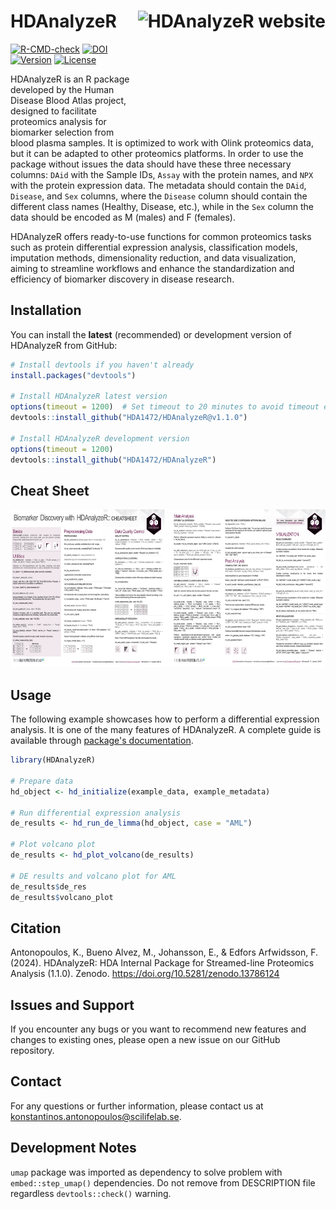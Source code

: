 # HDAnalyzeR <a href="https://hda1472.github.io/HDAnalyzeR"><img src="man/figures/logo.png" align="right" height="200" alt="HDAnalyzeR website" /></a>

[![R-CMD-check](https://github.com/HDA1472/HDAnalyzeR/actions/workflows/R-CMD-check.yaml/badge.svg)](https://github.com/HDA1472/HDAnalyzeR/actions/workflows/R-CMD-check.yaml)
[![DOI](https://zenodo.org/badge/DOI/10.5281/zenodo.13786124.svg)](https://doi.org/10.5281/zenodo.13786124)
[![Version](https://img.shields.io/badge/Version-1.1.0-purple)](https://github.com/HDA1472/HDAnalyzeR) 
[![License](https://img.shields.io/badge/license-Apache2.0-yellow)](https://github.com/HDA1472/HDAnalyzeR/blob/main/LICENSE.md)

HDAnalyzeR is an R package developed by the Human Disease Blood Atlas project, designed to facilitate proteomics analysis for biomarker selection from blood plasma samples. It is optimized to work with Olink proteomics data, but it can be adapted to other proteomics platforms. In order to use the package without issues the data should have these three necessary columns: `DAid` with the Sample IDs, `Assay` with the protein names, and `NPX` with the protein expression data. The metadata should contain the `DAid`, `Disease`, and `Sex` columns, where the `Disease` column should contain the different class names (Healthy, Disease, etc.), while in the `Sex` column the data should be encoded as M (males) and F (females).

HDAnalyzeR offers ready-to-use functions for common proteomics tasks such as protein differential expression analysis, classification models, imputation methods, dimensionality reduction, and data visualization, aiming to streamline workflows and enhance the standardization and efficiency of biomarker discovery in disease research.

## Installation

You can install the **latest** (recommended) or development version of HDAnalyzeR from GitHub:

``` r
# Install devtools if you haven't already
install.packages("devtools")

# Install HDAnalyzeR latest version
options(timeout = 1200)  # Set timeout to 20 minutes to avoid timeout errors
devtools::install_github("HDA1472/HDAnalyzeR@v1.1.0")

# Install HDAnalyzeR development version
options(timeout = 1200)
devtools::install_github("HDA1472/HDAnalyzeR")
```

## Cheat Sheet

<a href="https://github.com/HDA1472/HDAnalyzeR/blob/main/cheatsheet/hdanalyzer_cheat-sheet.pdf"><img src="cheatsheet/hdanalyzer_cheat-sheet.png" width="630" height="252"/></a>

## Usage

The following example showcases how to perform a differential expression analysis. It is one of the many features of HDAnalyzeR. A complete guide is available through [package's documentation](https://hda1472.github.io/HDAnalyzeR/).

``` r
library(HDAnalyzeR)

# Prepare data
hd_object <- hd_initialize(example_data, example_metadata)

# Run differential expression analysis
de_results <- hd_run_de_limma(hd_object, case = "AML")

# Plot volcano plot
de_results <- hd_plot_volcano(de_results)

# DE results and volcano plot for AML
de_results$de_res
de_results$volcano_plot
```

## Citation

Antonopoulos, K., Bueno Alvez, M., Johansson, E., & Edfors Arfwidsson, F. (2024). HDAnalyzeR: HDA Internal Package for Streamed-line Proteomics Analysis (1.1.0). Zenodo. https://doi.org/10.5281/zenodo.13786124

## Issues and Support

If you encounter any bugs or you want to recommend new features and changes to existing ones, please open a new issue on our GitHub repository.

## Contact

For any questions or further information, please contact us at [konstantinos.antonopoulos@scilifelab.se](mailto:konstantinos.antonopoulos@scilifelab.se).

## Development Notes

`umap` package was imported as dependency to solve problem with `embed::step_umap()` dependencies. Do not remove from DESCRIPTION file regardless `devtools::check()` warning.
